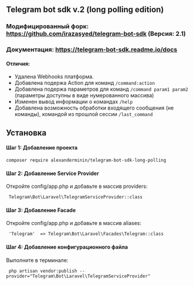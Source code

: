 ## Telegram bot sdk v.2 (long polling edition)

### Модифицированный форк: https://github.com/irazasyed/telegram-bot-sdk (Версия: 2.1)

### Документация: https://telegram-bot-sdk.readme.io/docs

#### Отличия:
* Удалена Webhooks платформа.
* Добавлена подержа Action для команд `/command:action`
* Добавлена подержа параметров для команд `/command param1 param2` (параметры доступны в виде нумерованного массива)
* Изменен вывод информации о командах `/help`
* Добавлена возможность обработки входящего сообщения (не команды), командой из прошлой сессии `/last_command`

## Установка

#### Шаг 1: Добавление проекта
```
composer require alexanderminin/telegram-bot-sdk-long-polling
```

#### Шаг 2: Добавление Service Provider
Откройте config/app.php и добавьте в массив providers:

```
 Telegram\Bot\Laravel\TelegramServiceProvider::class
```

#### Шаг 3: Добавление Facade
Откройте config/app.php и добавьте в массив aliases:

```
 'Telegram'  => Telegram\Bot\Laravel\Facades\Telegram::class
```

#### Шаг 4: Добавление конфигурационного файла
Выполните в терминале:

```
 php artisan vendor:publish --provider="Telegram\Bot\Laravel\TelegramServiceProvider"
```